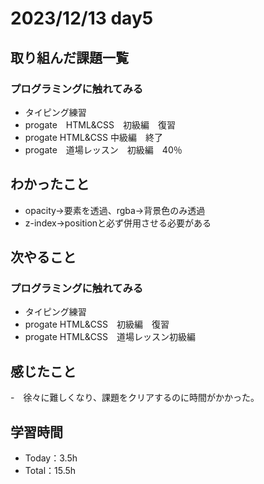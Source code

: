 # 2023/12/13 day5

## 取り組んだ課題一覧
### プログラミングに触れてみる
  - タイピング練習
  - progate　HTML&CSS　初級編　復習
  - progate HTML&CSS 中級編　終了
  - progate　道場レッスン　初級編　40％

## わかったこと
  - opacity→要素を透過、rgba→背景色のみ透過
  - z-index→positionと必ず併用させる必要がある
    
    
## 次やること
### プログラミングに触れてみる
  - タイピング練習
  - progate HTML&CSS　初級編　復習
  - progate HTML&CSS　道場レッスン初級編
    
## 感じたこと
  -　徐々に難しくなり、課題をクリアするのに時間がかかった。
    

## 学習時間
  - Today：3.5h
  - Total：15.5h
